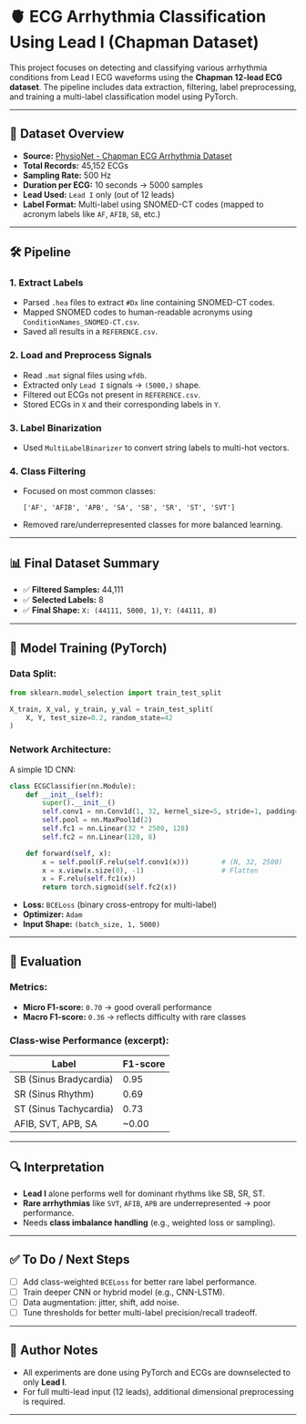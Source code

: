 

# 🫀 ECG Arrhythmia Classification Using Lead I (Chapman Dataset)

This project focuses on detecting and classifying various arrhythmia conditions from Lead I ECG waveforms using the **Chapman 12-lead ECG dataset**. The pipeline includes data extraction, filtering, label preprocessing, and training a multi-label classification model using PyTorch.

---

## 📁 Dataset Overview

* **Source:** [PhysioNet - Chapman ECG Arrhythmia Dataset](https://physionet.org/content/ecg-arrhythmia/)
* **Total Records:** 45,152 ECGs
* **Sampling Rate:** 500 Hz
* **Duration per ECG:** 10 seconds → 5000 samples
* **Lead Used:** `Lead I` only (out of 12 leads)
* **Label Format:** Multi-label using SNOMED-CT codes (mapped to acronym labels like `AF`, `AFIB`, `SB`, etc.)

---

## 🛠️ Pipeline

### 1. **Extract Labels**

* Parsed `.hea` files to extract `#Dx` line containing SNOMED-CT codes.
* Mapped SNOMED codes to human-readable acronyms using `ConditionNames_SNOMED-CT.csv`.
* Saved all results in a `REFERENCE.csv`.

### 2. **Load and Preprocess Signals**

* Read `.mat` signal files using `wfdb`.
* Extracted only `Lead I` signals → `(5000,)` shape.
* Filtered out ECGs not present in `REFERENCE.csv`.
* Stored ECGs in `X` and their corresponding labels in `Y`.

### 3. **Label Binarization**

* Used `MultiLabelBinarizer` to convert string labels to multi-hot vectors.

### 4. **Class Filtering**

* Focused on most common classes:

  ```
  ['AF', 'AFIB', 'APB', 'SA', 'SB', 'SR', 'ST', 'SVT']
  ```
* Removed rare/underrepresented classes for more balanced learning.

---

## 📊 Final Dataset Summary

* ✅ **Filtered Samples:** 44,111
* ✅ **Selected Labels:** 8
* ✅ **Final Shape:** `X: (44111, 5000, 1)`, `Y: (44111, 8)`

---

## 🤖 Model Training (PyTorch)

### Data Split:

```python
from sklearn.model_selection import train_test_split

X_train, X_val, y_train, y_val = train_test_split(
    X, Y, test_size=0.2, random_state=42
)
```

### Network Architecture:

A simple 1D CNN:

```python
class ECGClassifier(nn.Module):
    def __init__(self):
        super().__init__()
        self.conv1 = nn.Conv1d(1, 32, kernel_size=5, stride=1, padding=2)
        self.pool = nn.MaxPool1d(2)
        self.fc1 = nn.Linear(32 * 2500, 128)
        self.fc2 = nn.Linear(128, 8)

    def forward(self, x):
        x = self.pool(F.relu(self.conv1(x)))        # (N, 32, 2500)
        x = x.view(x.size(0), -1)                   # Flatten
        x = F.relu(self.fc1(x))
        return torch.sigmoid(self.fc2(x))
```

* **Loss:** `BCELoss` (binary cross-entropy for multi-label)
* **Optimizer:** `Adam`
* **Input Shape:** `(batch_size, 1, 5000)`

---

## 🧪 Evaluation

### Metrics:

* **Micro F1-score:** `0.70` → good overall performance
* **Macro F1-score:** `0.36` → reflects difficulty with rare classes

### Class-wise Performance (excerpt):

| Label                  | F1-score |
| ---------------------- | -------- |
| SB (Sinus Bradycardia) | 0.95     |
| SR (Sinus Rhythm)      | 0.69     |
| ST (Sinus Tachycardia) | 0.73     |
| AFIB, SVT, APB, SA     | \~0.00   |

---

## 🔍 Interpretation

* **Lead I** alone performs well for dominant rhythms like SB, SR, ST.
* **Rare arrhythmias** like `SVT`, `AFIB`, `APB` are underrepresented → poor performance.
* Needs **class imbalance handling** (e.g., weighted loss or sampling).

---

## ✅ To Do / Next Steps

* [ ] Add class-weighted `BCELoss` for better rare label performance.
* [ ] Train deeper CNN or hybrid model (e.g., CNN-LSTM).
* [ ] Data augmentation: jitter, shift, add noise.
* [ ] Tune thresholds for better multi-label precision/recall tradeoff.

---

## 🧠 Author Notes

* All experiments are done using PyTorch and ECGs are downselected to only **Lead I**.
* For full multi-lead input (12 leads), additional dimensional preprocessing is required.

---



